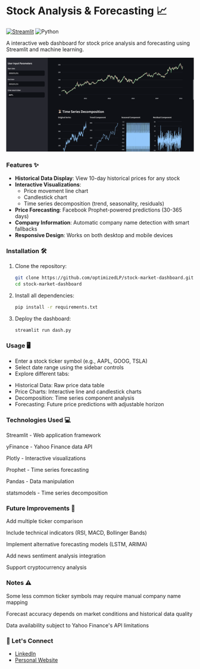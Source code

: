 # Stock Analysis & Forecasting 📈

[![Streamlit](https://static.streamlit.io/badges/streamlit_badge_black_white.svg)](https://streamlit.app/)
![Python](https://img.shields.io/badge/Python-3.7%2B-blue)

A interactive web dashboard for stock price analysis and forecasting using Streamlit and machine learning.

![Dashboard Screenshot](output.png) 

### Features ✨

- **Historical Data Display**: View 10-day historical prices for any stock
- **Interactive Visualizations**:
  - Price movement line chart
  - Candlestick chart
  - Time series decomposition (trend, seasonality, residuals)
- **Price Forecasting**: Facebook Prophet-powered predictions (30-365 days)
- **Company Information**: Automatic company name detection with smart fallbacks
- **Responsive Design**: Works on both desktop and mobile devices

### Installation 🛠️

1. Clone the repository:
   ```bash
   git clone https://github.com/optimizedLP/stock-market-dashboard.git
   cd stock-market-dashboard

2. Install all dependencies:
    ```bash
    pip install -r requirements.txt

3. Deploy the dashboard:
    ```bash
    streamlit run dash.py


### Usage 🖥️
* Enter a stock ticker symbol (e.g., AAPL, GOOG, TSLA)
* Select date range using the sidebar controls
* Explore different tabs:
- Historical Data: Raw price data table
- Price Charts: Interactive line and candlestick charts
- Decomposition: Time series component analysis
- Forecasting: Future price predictions with adjustable horizon


### Technologies Used 💻
Streamlit - Web application framework

yFinance - Yahoo Finance data API

Plotly - Interactive visualizations

Prophet - Time series forecasting

Pandas - Data manipulation

statsmodels - Time series decomposition


### Future Improvements 🚀
Add multiple ticker comparison

Include technical indicators (RSI, MACD, Bollinger Bands)

Implement alternative forecasting models (LSTM, ARIMA)

Add news sentiment analysis integration

Support cryptocurrency analysis


### Notes ⚠️
Some less common ticker symbols may require manual company name mapping

Forecast accuracy depends on market conditions and historical data quality

Data availability subject to Yahoo Finance's API limitations


### 🤝 Let's Connect

- [LinkedIn](https://www.linkedin.com/in/dpjani)
- [Personal Website](https://www.dpjani.github.io)
